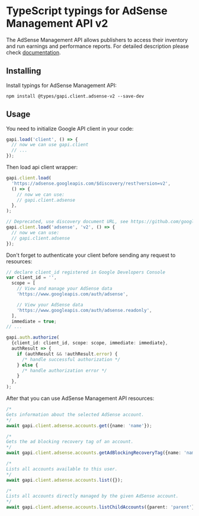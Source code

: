 # TypeScript typings for AdSense Management API v2

The AdSense Management API allows publishers to access their inventory and run earnings and performance reports.
For detailed description please check [documentation](https://developers.google.com/adsense/management/).

## Installing

Install typings for AdSense Management API:

```
npm install @types/gapi.client.adsense-v2 --save-dev
```

## Usage

You need to initialize Google API client in your code:

```typescript
gapi.load('client', () => {
  // now we can use gapi.client
  // ...
});
```

Then load api client wrapper:

```typescript
gapi.client.load(
  'https://adsense.googleapis.com/$discovery/rest?version=v2',
  () => {
    // now we can use:
    // gapi.client.adsense
  },
);
```

```typescript
// Deprecated, use discovery document URL, see https://github.com/google/google-api-javascript-client/blob/master/docs/reference.md#----gapiclientloadname----version----callback--
gapi.client.load('adsense', 'v2', () => {
  // now we can use:
  // gapi.client.adsense
});
```

Don't forget to authenticate your client before sending any request to resources:

```typescript
// declare client_id registered in Google Developers Console
var client_id = '',
  scope = [
    // View and manage your AdSense data
    'https://www.googleapis.com/auth/adsense',

    // View your AdSense data
    'https://www.googleapis.com/auth/adsense.readonly',
  ],
  immediate = true;
// ...

gapi.auth.authorize(
  {client_id: client_id, scope: scope, immediate: immediate},
  authResult => {
    if (authResult && !authResult.error) {
      /* handle successful authorization */
    } else {
      /* handle authorization error */
    }
  },
);
```

After that you can use AdSense Management API resources: <!-- TODO: make this work for multiple namespaces -->

```typescript
/*
Gets information about the selected AdSense account.
*/
await gapi.client.adsense.accounts.get({name: 'name'});

/*
Gets the ad blocking recovery tag of an account.
*/
await gapi.client.adsense.accounts.getAdBlockingRecoveryTag({name: 'name'});

/*
Lists all accounts available to this user.
*/
await gapi.client.adsense.accounts.list({});

/*
Lists all accounts directly managed by the given AdSense account.
*/
await gapi.client.adsense.accounts.listChildAccounts({parent: 'parent'});
```
